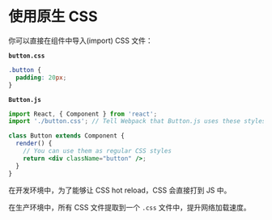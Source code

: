 # 使用原生 CSS

你可以直接在组件中导入(import) CSS 文件：


**`button.css`**

```css
.button {
  padding: 20px;
}
```

**`Button.js`**

```jsx
import React, { Component } from 'react';
import './button.css'; // Tell Webpack that Button.js uses these styles

class Button extends Component {
  render() {
    // You can use them as regular CSS styles
    return <div className="button" />;
  }
}
```


在开发环境中，为了能够让 CSS hot reload，CSS 会直接打到 JS 中。

在生产环境中，所有 CSS 文件提取到一个 `.css` 文件中，提升网络加载速度。